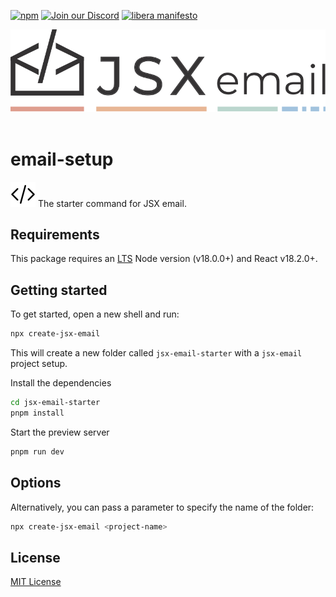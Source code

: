 [npm]: https://img.shields.io/npm/v/@jsx-email/cli
[npm-url]: https://www.npmjs.com/package/@jsx-email/cli

[![npm][npm]][npm-url]
[![Join our Discord](https://img.shields.io/badge/join_our-Discord-5a64ea)](https://discord.gg/FywZN57mTg)
[![libera manifesto](https://img.shields.io/badge/libera-manifesto-lightgrey.svg)](https://liberamanifesto.com)

<div align="center">
	<img src="https://raw.githubusercontent.com/shellscape/jsx-email/main/assets/npm-header.svg" alt="JSX email"><br/><br/>
</div>

# email-setup

![jsx-email](../../assets/brackets.svg) The starter command for JSX email.

## Requirements

This package requires an [LTS](https://github.com/nodejs/Release) Node version (v18.0.0+) and React v18.2.0+.

## Getting started

To get started, open a new shell and run:

```sh
npx create-jsx-email
```

This will create a new folder called `jsx-email-starter` with a `jsx-email` project setup.

Install the dependencies

```sh
cd jsx-email-starter
pnpm install
```

Start the preview server

```sh
pnpm run dev
```

## Options

Alternatively, you can pass a parameter to specify the name of the folder:

```sh
npx create-jsx-email <project-name>
```

## License

[MIT License](./LICENSE.md)
